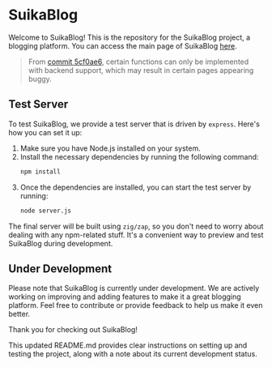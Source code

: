 # SuikaBlog

Welcome to SuikaBlog! This is the repository for the SuikaBlog project, a blogging platform. You can access the main page of SuikaBlog [here](https://blog.yui.im).

> From [commit 5cf0ae6](https://github.com/TwinIsland/SuikaBlog/commit/5cf0ae69a2d76a1906f8a95e9a8af4527881343e), certain functions can only be implemented with backend support, which may result in certain pages appearing buggy.

## Test Server

To test SuikaBlog, we provide a test server that is driven by `express`. Here's how you can set it up:

1. Make sure you have Node.js installed on your system.
2. Install the necessary dependencies by running the following command:
   ```bash
   npm install
   ```
3. Once the dependencies are installed, you can start the test server by running:
   ```bash
   node server.js
   ```

The final server will be built using `zig/zap`, so you don't need to worry about dealing with any npm-related stuff. It's a convenient way to preview and test SuikaBlog during development.

## Under Development

Please note that SuikaBlog is currently under development. We are actively working on improving and adding features to make it a great blogging platform. Feel free to contribute or provide feedback to help us make it even better.

Thank you for checking out SuikaBlog!

This updated README.md provides clear instructions on setting up and testing the project, along with a note about its current development status.

